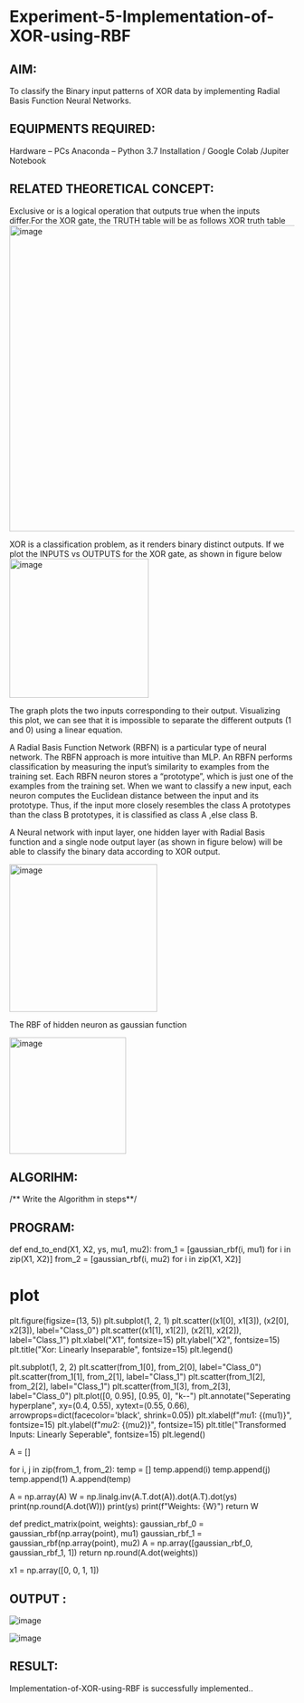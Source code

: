 # Experiment-5-Implementation-of-XOR-using-RBF

## AIM:
  To classify the Binary input patterns of XOR data  by implementing Radial Basis Function Neural Networks.
  
## EQUIPMENTS REQUIRED:

Hardware – PCs
Anaconda – Python 3.7 Installation / Google Colab /Jupiter Notebook

## RELATED THEORETICAL CONCEPT:
Exclusive or is a logical operation that outputs true when the inputs differ.For the XOR gate, the TRUTH table will be as follows
XOR truth table
<img width="541" alt="image" src="https://user-images.githubusercontent.com/112920679/201299438-5d1926f9-25e9-4f20-b392-1c112880ef56.png">

XOR is a classification problem, as it renders binary distinct outputs. If we plot the INPUTS vs OUTPUTS for the XOR gate, as shown in figure below
<img width="246" alt="image" src="https://user-images.githubusercontent.com/112920679/201299568-d9398233-71d8-41b3-8b08-a39d5b95e3f1.png">

The graph plots the two inputs corresponding to their output. Visualizing this plot, we can see that it is impossible to separate the different outputs (1 and 0) using a linear equation.

A Radial Basis Function Network (RBFN) is a particular type of neural network. The RBFN approach is more intuitive than MLP. An RBFN performs classification by measuring the input’s similarity to examples from the training set. Each RBFN neuron stores a “prototype”, which is just one of the examples from the training set. When we want to classify a new input, each neuron computes the Euclidean distance between the input and its prototype. Thus, if the input more closely resembles the class A prototypes than the class B prototypes, it is classified as class A ,else class B.


A Neural network with input layer, one hidden layer with Radial Basis function and a single node output layer (as shown in figure below) will be able to classify the binary data according to XOR output.

<img width="261" alt="image" src="https://user-images.githubusercontent.com/112920679/201300944-5510d7f4-ea0f-45ec-875d-87f463927e9d.png">

The RBF of hidden neuron as gaussian function 

<img width="206" alt="image" src="https://user-images.githubusercontent.com/112920679/201302321-a09f72e9-2352-4f88-838c-3324f6c5f57e.png">


## ALGORIHM:

/** Write the Algorithm in steps**/

## PROGRAM:
def end_to_end(X1, X2, ys, mu1, mu2):
from_1 = [gaussian_rbf(i, mu1) for i in zip(X1, X2)]
from_2 = [gaussian_rbf(i, mu2) for i in zip(X1, X2)]
# plot

plt.figure(figsize=(13, 5))
plt.subplot(1, 2, 1)
plt.scatter((x1[0], x1[3]), (x2[0], x2[3]), label="Class_0")
plt.scatter((x1[1], x1[2]), (x2[1], x2[2]), label="Class_1")
plt.xlabel("$X1$", fontsize=15)
plt.ylabel("$X2$", fontsize=15)
plt.title("Xor: Linearly Inseparable", fontsize=15)
plt.legend()

plt.subplot(1, 2, 2)
plt.scatter(from_1[0], from_2[0], label="Class_0")
plt.scatter(from_1[1], from_2[1], label="Class_1")
plt.scatter(from_1[2], from_2[2], label="Class_1")
plt.scatter(from_1[3], from_2[3], label="Class_0")
plt.plot([0, 0.95], [0.95, 0], "k--")
plt.annotate("Seperating hyperplane", xy=(0.4, 0.55), xytext=(0.55, 0.66),
            arrowprops=dict(facecolor='black', shrink=0.05))
plt.xlabel(f"$mu1$: {(mu1)}", fontsize=15)
plt.ylabel(f"$mu2$: {(mu2)}", fontsize=15)
plt.title("Transformed Inputs: Linearly Seperable", fontsize=15)
plt.legend()

A = []

for i, j in zip(from_1, from_2):
    temp = []
    temp.append(i)
    temp.append(j)
    temp.append(1)
    A.append(temp)

A = np.array(A)
W = np.linalg.inv(A.T.dot(A)).dot(A.T).dot(ys)
print(np.round(A.dot(W)))
print(ys)
print(f"Weights: {W}")
return W

def predict_matrix(point, weights):
gaussian_rbf_0 = gaussian_rbf(np.array(point), mu1)
gaussian_rbf_1 = gaussian_rbf(np.array(point), mu2)
A = np.array([gaussian_rbf_0, gaussian_rbf_1, 1])
return np.round(A.dot(weights))

x1 = np.array([0, 0, 1, 1])



## OUTPUT :

   ![image](https://user-images.githubusercontent.com/103946827/201325765-515830d8-2b74-4fe0-a1ea-476f4840d843.png)
   
   ![image](https://user-images.githubusercontent.com/103946827/201325867-46fbcf6e-38d4-4fb7-a028-2727f6c8b8f8.png)


## RESULT:

Implementation-of-XOR-using-RBF is successfully implemented..








